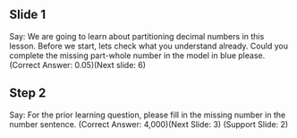 ## Slide 1

Say: We are going to learn about partitioning decimal numbers in this lesson. Before we start, lets check what you understand already. Could you complete the missing part-whole number in the model in blue please.(Correct Answer: 0.05)(Next slide: 6)


## Step 2

Say: For the prior learning question, please fill in the missing number in the number sentence. (Correct Answer: 4,000)(Next Slide: 3) (Support Slide: 2)

